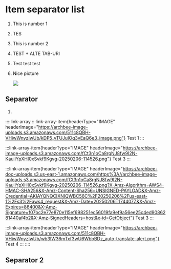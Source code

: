 # Item separator list

1. This is number 1
2. TES
3. This is number 2
4. TEST + ALTE TAB-URI
5. Test test test
6. Nice picture

   ![](https://archbee-image-uploads.s3.amazonaws.com/HCIek7I0UxvyNHQ0EFzVX-AtZrCnHlPoBY_u6sIYNQd-20240917-101246.svg)

## Separator

1. ```javascript
   ```

::::link-array
:::link-array-item{headerType="IMAGE" headerImage="https://archbee-image-uploads.s3.amazonaws.com/511c8QBH-VHiwWnyzIwUb/kDP5_vTUJuIOq3vEaQ6e3_image.png"}
Test 1
:::

:::link-array-item{headerType="IMAGE" headerImage="https://archbee-image-uploads.s3.amazonaws.com/fCt3n1oCa8rgNJ8fw9I2N-KaullYpXHI0xSvkf9Kgvg-20250206-114526.png"}
Test 3
:::

:::link-array-item{headerType="IMAGE" headerImage="https://archbee-doc-uploads.s3.us-east-1.amazonaws.com/https%3A//archbee-image-uploads.s3.amazonaws.com/fCt3n1oCa8rgNJ8fw9I2N-KaullYpXHI0xSvkf9Kgvg-20250206-114526.png?X-Amz-Algorithm=AWS4-HMAC-SHA256&X-Amz-Content-Sha256=UNSIGNED-PAYLOAD&X-Amz-Credential=AKIAYQNQCIXNIQWBC56C%2F20250206%2Fus-east-1%2Fs3%2Faws4_request&X-Amz-Date=20250206T174407Z&X-Amz-Expires=86400&X-Amz-Signature=f07bc2e77e870e115ef698251ec56019fa9ef9a56ee25c4ed9086281440af4b2&X-Amz-SignedHeaders=host&x-id=GetObject"}
Test 3
:::

:::link-array-item{headerType="IMAGE" headerImage="https://archbee-image-uploads.s3.amazonaws.com/511c8QBH-VHiwWnyzIwUb/wb3IW36mTxf3wU6WbbBDz_auto-translate-alert.png"}
Test 4
:::
::::

## Separator 2

